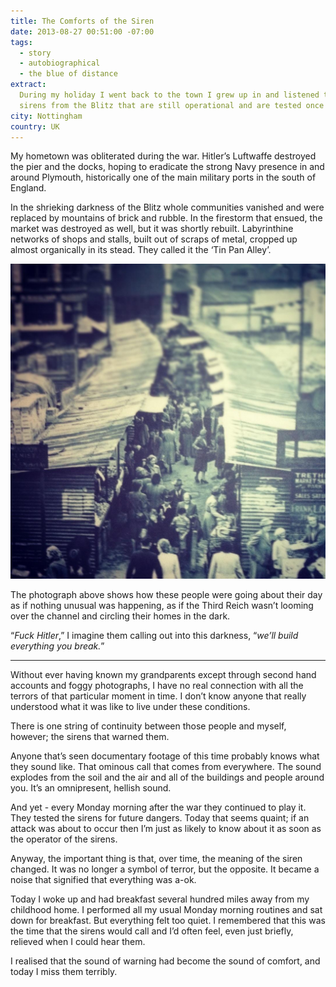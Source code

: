```yaml
---
title: The Comforts of the Siren
date: 2013-08-27 00:51:00 -07:00
tags:
  - story
  - autobiographical
  - the blue of distance
extract:
  During my holiday I went back to the town I grew up in and listened to the
  sirens from the Blitz that are still operational and are tested once a week.
city: Nottingham
country: UK
---
```


My hometown was obliterated during the war. Hitler’s Luftwaffe destroyed the pier and the docks, hoping to eradicate the strong Navy presence in and around Plymouth, historically one of the main military ports in the south of England.

In the shrieking darkness of the Blitz whole communities vanished and were replaced by mountains of brick and rubble. In the firestorm that ensued, the market was destroyed as well, but it was shortly rebuilt. Labyrinthine networks of shops and stalls, built out of scraps of metal, cropped up almost organically in its stead. They called it the ‘Tin Pan Alley’.

![tin-pan-alley](/uploads/tin-pan-alley.jpg)

The photograph above shows how these people were going about their day as if nothing unusual was happening, as if the Third Reich wasn’t looming over the channel and circling their homes in the dark.

“_Fuck Hitler_,” I imagine them calling out into this darkness, “_we’ll build everything you break._”

---

Without ever having known my grandparents except through second hand accounts and foggy photographs, I have no real connection with all the terrors of that particular moment in time. I don’t know anyone that really understood what it was like to live under these conditions.

There is one string of continuity between those people and myself, however; the sirens that warned them.

Anyone that’s seen documentary footage of this time probably knows what they sound like. That ominous call that comes from everywhere. The sound explodes from the soil and the air and all of the buildings and people around you. It’s an omnipresent, hellish sound.

And yet - every Monday morning after the war they continued to play it. They tested the sirens for future dangers. Today that seems quaint; if an attack was about to occur then I’m just as likely to know about it as soon as the operator of the sirens.

Anyway, the important thing is that, over time, the meaning of the siren changed. It was no longer a symbol of terror, but the opposite. It became a noise that signified that everything was a-ok.

Today I woke up and had breakfast several hundred miles away from my childhood home. I performed all my usual Monday morning routines and sat down for breakfast. But everything felt too quiet. I remembered that this was the time that the sirens would call and I’d often feel, even just briefly, relieved when I could hear them.

I realised that the sound of warning had become the sound of comfort, and today I miss them terribly.

